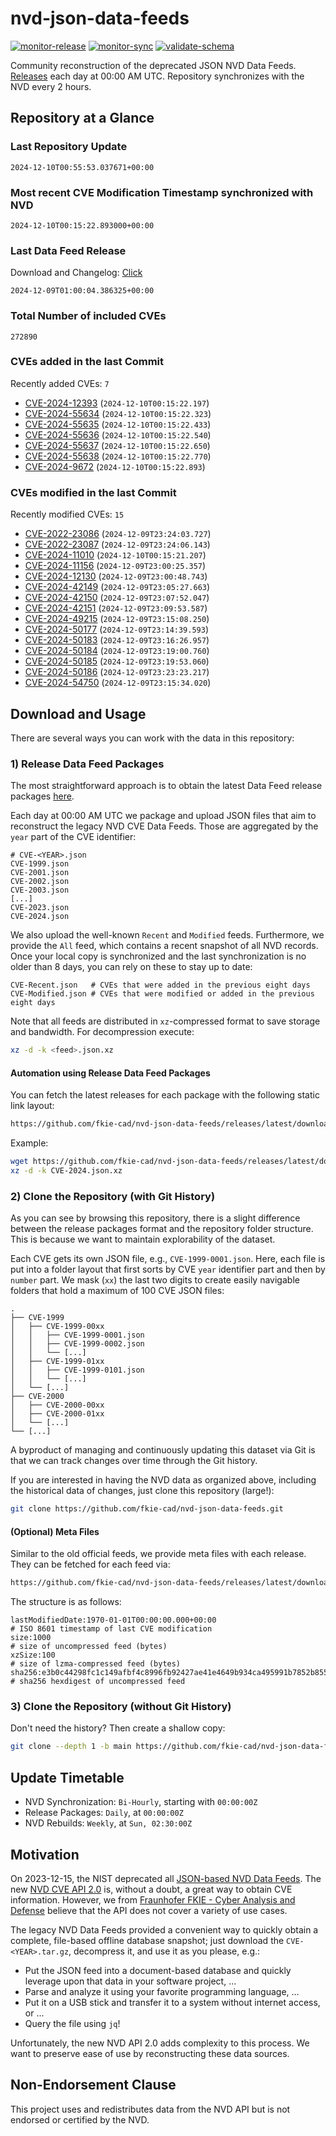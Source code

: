 # nvd-json-data-feeds

[![monitor-release](https://github.com/fkie-cad/nvd-json-data-feeds/actions/workflows/monitor_release.yml/badge.svg)](https://github.com/fkie-cad/nvd-json-data-feeds/actions/workflows/monitor_release.yml)
[![monitor-sync](https://github.com/fkie-cad/nvd-json-data-feeds/actions/workflows/monitor_sync.yml/badge.svg)](https://github.com/fkie-cad/nvd-json-data-feeds/actions/workflows/monitor_sync.yml)
[![validate-schema](https://github.com/fkie-cad/nvd-json-data-feeds/actions/workflows/validate_schema.yml/badge.svg)](https://github.com/fkie-cad/nvd-json-data-feeds/actions/workflows/validate_schema.yml)

Community reconstruction of the deprecated JSON NVD Data Feeds.
[Releases](https://github.com/fkie-cad/nvd-json-data-feeds/releases/latest) each day at 00:00 AM UTC.
Repository synchronizes with the NVD every 2 hours.

## Repository at a Glance

### Last Repository Update

```plain
2024-12-10T00:55:53.037671+00:00
```

### Most recent CVE Modification Timestamp synchronized with NVD

```plain
2024-12-10T00:15:22.893000+00:00
```

### Last Data Feed Release

Download and Changelog: [Click](https://github.com/fkie-cad/nvd-json-data-feeds/releases/latest)

```plain
2024-12-09T01:00:04.386325+00:00
```

### Total Number of included CVEs

```plain
272890
```

### CVEs added in the last Commit

Recently added CVEs: `7`

- [CVE-2024-12393](CVE-2024/CVE-2024-123xx/CVE-2024-12393.json) (`2024-12-10T00:15:22.197`)
- [CVE-2024-55634](CVE-2024/CVE-2024-556xx/CVE-2024-55634.json) (`2024-12-10T00:15:22.323`)
- [CVE-2024-55635](CVE-2024/CVE-2024-556xx/CVE-2024-55635.json) (`2024-12-10T00:15:22.433`)
- [CVE-2024-55636](CVE-2024/CVE-2024-556xx/CVE-2024-55636.json) (`2024-12-10T00:15:22.540`)
- [CVE-2024-55637](CVE-2024/CVE-2024-556xx/CVE-2024-55637.json) (`2024-12-10T00:15:22.650`)
- [CVE-2024-55638](CVE-2024/CVE-2024-556xx/CVE-2024-55638.json) (`2024-12-10T00:15:22.770`)
- [CVE-2024-9672](CVE-2024/CVE-2024-96xx/CVE-2024-9672.json) (`2024-12-10T00:15:22.893`)


### CVEs modified in the last Commit

Recently modified CVEs: `15`

- [CVE-2022-23086](CVE-2022/CVE-2022-230xx/CVE-2022-23086.json) (`2024-12-09T23:24:03.727`)
- [CVE-2022-23087](CVE-2022/CVE-2022-230xx/CVE-2022-23087.json) (`2024-12-09T23:24:06.143`)
- [CVE-2024-11010](CVE-2024/CVE-2024-110xx/CVE-2024-11010.json) (`2024-12-10T00:15:21.207`)
- [CVE-2024-11156](CVE-2024/CVE-2024-111xx/CVE-2024-11156.json) (`2024-12-09T23:00:25.357`)
- [CVE-2024-12130](CVE-2024/CVE-2024-121xx/CVE-2024-12130.json) (`2024-12-09T23:00:48.743`)
- [CVE-2024-42149](CVE-2024/CVE-2024-421xx/CVE-2024-42149.json) (`2024-12-09T23:05:27.663`)
- [CVE-2024-42150](CVE-2024/CVE-2024-421xx/CVE-2024-42150.json) (`2024-12-09T23:07:52.047`)
- [CVE-2024-42151](CVE-2024/CVE-2024-421xx/CVE-2024-42151.json) (`2024-12-09T23:09:53.587`)
- [CVE-2024-49215](CVE-2024/CVE-2024-492xx/CVE-2024-49215.json) (`2024-12-09T23:15:08.250`)
- [CVE-2024-50177](CVE-2024/CVE-2024-501xx/CVE-2024-50177.json) (`2024-12-09T23:14:39.593`)
- [CVE-2024-50183](CVE-2024/CVE-2024-501xx/CVE-2024-50183.json) (`2024-12-09T23:16:26.957`)
- [CVE-2024-50184](CVE-2024/CVE-2024-501xx/CVE-2024-50184.json) (`2024-12-09T23:19:00.760`)
- [CVE-2024-50185](CVE-2024/CVE-2024-501xx/CVE-2024-50185.json) (`2024-12-09T23:19:53.060`)
- [CVE-2024-50186](CVE-2024/CVE-2024-501xx/CVE-2024-50186.json) (`2024-12-09T23:23:23.217`)
- [CVE-2024-54750](CVE-2024/CVE-2024-547xx/CVE-2024-54750.json) (`2024-12-09T23:15:34.020`)


## Download and Usage

There are several ways you can work with the data in this repository:

### 1) Release Data Feed Packages

The most straightforward approach is to obtain the latest Data Feed release packages [here](https://github.com/fkie-cad/nvd-json-data-feeds/releases/latest).

Each day at 00:00 AM UTC we package and upload JSON files that aim to reconstruct the legacy NVD CVE Data Feeds.
Those are aggregated by the `year` part of the CVE identifier:

```
# CVE-<YEAR>.json
CVE-1999.json
CVE-2001.json
CVE-2002.json
CVE-2003.json
[...]
CVE-2023.json
CVE-2024.json
```

We also upload the well-known `Recent` and `Modified` feeds.
Furthermore, we provide the `All` feed, which contains a recent snapshot of all NVD records.
Once your local copy is synchronized and the last synchronization is no older than 8 days, you can rely on these to stay up to date:

```plain
CVE-Recent.json   # CVEs that were added in the previous eight days
CVE-Modified.json # CVEs that were modified or added in the previous eight days
```

Note that all feeds are distributed in `xz`-compressed format to save storage and bandwidth.
For decompression execute:

```sh
xz -d -k <feed>.json.xz
```

#### Automation using Release Data Feed Packages

You can fetch the latest releases for each package with the following static link layout:

```sh
https://github.com/fkie-cad/nvd-json-data-feeds/releases/latest/download/CVE-<YEAR>.json.xz
```

Example:

```sh
wget https://github.com/fkie-cad/nvd-json-data-feeds/releases/latest/download/CVE-2024.json.xz
xz -d -k CVE-2024.json.xz
```

### 2) Clone the Repository (with Git History)

As you can see by browsing this repository, there is a slight difference between the release packages format and the repository folder structure.
This is because we want to maintain explorability of the dataset.

Each CVE gets its own JSON file, e.g., `CVE-1999-0001.json`.
Here, each file is put into a folder layout that first sorts by CVE `year` identifier part and then by `number` part.
We mask (`xx`) the last two digits to create easily navigable folders that hold a maximum of 100 CVE JSON files:

```plain
.
├── CVE-1999
│   ├── CVE-1999-00xx
│   │   ├── CVE-1999-0001.json
│   │   ├── CVE-1999-0002.json
│   │   └── [...]
│   ├── CVE-1999-01xx
│   │   ├── CVE-1999-0101.json
│   │   └── [...]
│   └── [...]
├── CVE-2000
│   ├── CVE-2000-00xx
│   ├── CVE-2000-01xx
│   └── [...]
└── [...]
```

A byproduct of managing and continuously updating this dataset via Git is that we can track changes over time through the Git history.

If you are interested in having the NVD data as organized above, including the historical data of changes, just clone this repository (large!):

```sh
git clone https://github.com/fkie-cad/nvd-json-data-feeds.git
```

#### (Optional) Meta Files

Similar to the old official feeds, we provide meta files with each release. They can be fetched for each feed via:

```sh
https://github.com/fkie-cad/nvd-json-data-feeds/releases/latest/download/CVE-<YEAR>.meta
```

The structure is as follows:

```plain
lastModifiedDate:1970-01-01T00:00:00.000+00:00                          # ISO 8601 timestamp of last CVE modification
size:1000                                                               # size of uncompressed feed (bytes)
xzSize:100                                                              # size of lzma-compressed feed (bytes)
sha256:e3b0c44298fc1c149afbf4c8996fb92427ae41e4649b934ca495991b7852b855 # sha256 hexdigest of uncompressed feed
```

### 3) Clone the Repository (without Git History)

Don't need the history? Then create a shallow copy:

```sh
git clone --depth 1 -b main https://github.com/fkie-cad/nvd-json-data-feeds.git
```


## Update Timetable

* NVD Synchronization: `Bi-Hourly`, starting with `00:00:00Z`
* Release Packages: `Daily`, at `00:00:00Z`
* NVD Rebuilds: `Weekly`, at `Sun, 02:30:00Z`


## Motivation

On 2023-12-15, the NIST deprecated all [JSON-based NVD Data Feeds](https://nvd.nist.gov/vuln/data-feeds#divRetirementBanner-1).
The new [NVD CVE API 2.0](https://nvd.nist.gov/developers/vulnerabilities) is, without a doubt, a great way to obtain CVE information.
However, we from [Fraunhofer FKIE - Cyber Analysis and Defense](https://www.fkie.fraunhofer.de/en/departments/cad.html) believe that the API does not cover a variety of use cases.

The legacy NVD Data Feeds provided a convenient way to quickly obtain a complete, file-based offline database snapshot; just download the `CVE-<YEAR>.tar.gz`, decompress it, and use it as you please, e.g.:

- Put the JSON feed into a document-based database and quickly leverage upon that data in your software project, ...
- Parse and analyze it using your favorite programming language, ...
- Put it on a USB stick and transfer it to a system without internet access, or ...
- Query the file using `jq`!

Unfortunately, the new NVD API 2.0 adds complexity to this process.
We want to preserve ease of use by reconstructing these data sources.

## Non-Endorsement Clause

This project uses and redistributes data from the NVD API but is not endorsed or certified by the NVD.